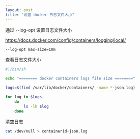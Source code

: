 ```yaml
---
layout: post
title: "设置 docker 日志文件大小"
---
```


通过 --log-opt 设置日志文件大小

<https://docs.docker.com/config/containers/logging/local/>

```bash
--log-opt max-size=10m
```

查看日志文件大小

```bash
#!/bin/sh

echo "======== docker containers logs file size ========"

logs=$(find /var/lib/docker/containers/ -name *-json.log)

for log in $logs
    do
        ls -lh $log
    done
```

清空日志

```bash
cat /dev/null > containerid-json.log
```
